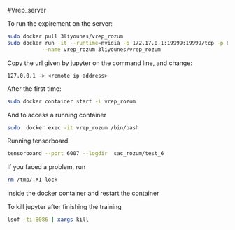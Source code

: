 #Vrep_server

To run the expirement on the server:
```bash
sudo docker pull 3liyounes/vrep_rozum
sudo docker run -it --runtime=nvidia -p 172.17.0.1:19999:19999/tcp -p 8888:8888 -p 6007:6007\
           --name vrep_rozum 3liyounes/vrep_rozum
```
Copy the url given by jupyter on the command line, and change:
```
127.0.0.1 -> <remote ip address>
```

After the first time:
```bash
sudo docker container start -i vrep_rozum
```
And to access a running container
```bash
sudo  docker exec -it vrep_rozum /bin/bash
```
Running tensorboard
```bash
tensorboard --port 6007 --logdir  sac_rozum/test_6
```

If you faced a problem, run
```bash
rm /tmp/.X1-lock
```
inside the docker container and restart the container


To kill jupyter after finishing the training
```bash
lsof -ti:8086 | xargs kill
```
